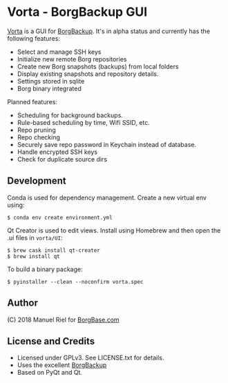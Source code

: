 # Vorta - BorgBackup GUI

[Vorta](http://memory-alpha.wikia.com/wiki/Vorta) is a GUI for [BorgBackup](https://borgbackup.readthedocs.io). It's in alpha status and currently has the following features:

- Select and manage SSH keys
- Initialize new remote Borg repositories
- Create new Borg snapshots (backups) from local folders
- Display existing snapshots and repository details.
- Settings stored in sqlite
- Borg binary integrated

Planned features:

- Scheduling for background backups.
- Rule-based scheduling by time, Wifi SSID, etc.
- Repo pruning
- Repo checking
- Securely save repo password in Keychain instead of database.
- Handle encrypted SSH keys
- Check for duplicate source dirs

## Development
Conda is used for dependency management. Create a new virtual env using:
```
$ conda env create environment.yml
```

Qt Creator is used to edit views. Install using Homebrew and then open the .ui files in `vorta/UI`:
```
$ brew cask install qt-creater
$ brew install qt
```

To build a binary package:
```
$ pyinstaller --clean --noconfirm vorta.spec 
```

## Author
(C) 2018 Manuel Riel for [BorgBase.com](https://www.borgbase.com)

## License and Credits
- Licensed under GPLv3. See LICENSE.txt for details.
- Uses the excellent [BorgBackup](https://www.borgbackup.org)
- Based on PyQt and Qt.
